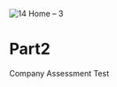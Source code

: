 ![14 Home – 3](https://user-images.githubusercontent.com/51233027/189338406-10af3e0d-8a9a-4c50-ae4a-b01a3ee3e4f7.jpg)
# Part2
Company Assessment Test
